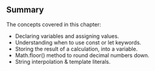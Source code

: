 ## Summary
The concepts covered in this chapter:
* Declaring variables and assigning values.
* Understanding when to use const or let keywords.
* Storing the result of a calculation, into a variable.
* Math.floor() method to round decimal numbers down.
* String interpolation & template literals.